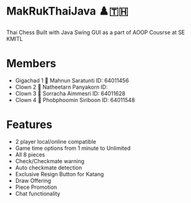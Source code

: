# MakRukThaiJava ♟️🇹🇭
Thai Chess Built with Java Swing GUI as a part of AOOP Cousrse at SE KMITL
# Members
- Gigachad  1 🗿 Mahnun Saratunti  ID: 64011456
- Clown 2 🤡 Natheetarn Panyakorn   ID:
- Clown 3 🤡 Sorracha Aimmesri   ID: 64011628
- Clown 4 🤡 Phobphoomin Siriboon   ID: 64011548
# Features
- 2 player local/online compatible
- Game time options from 1 minute to Unlimited
- All 8 pieces 
- Check/Checkmate warning
- Auto checkmate detection
- Exclusive Resign Button for Katang
- Draw Offering
- Piece Promotion
- Chat functionality

